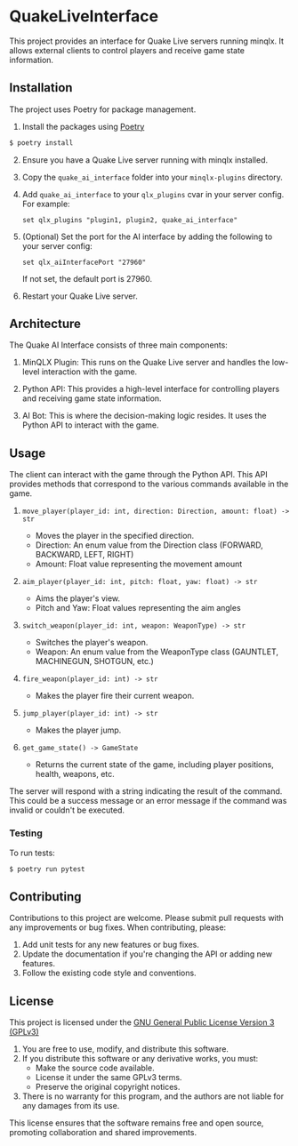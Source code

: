 # QuakeLiveInterface

This project provides an interface for Quake Live servers running minqlx. It allows external clients to control players and receive game state information.

## Installation

The project uses Poetry for package management.

1. Install the packages using [Poetry](https://python-poetry.org/)
```bash
$ poetry install
```

2. Ensure you have a Quake Live server running with minqlx installed.

3. Copy the `quake_ai_interface` folder into your `minqlx-plugins` directory.

4. Add `quake_ai_interface` to your `qlx_plugins` cvar in your server config. For example:

   ```
   set qlx_plugins "plugin1, plugin2, quake_ai_interface"
   ```

5. (Optional) Set the port for the AI interface by adding the following to your server config:

   ```
   set qlx_aiInterfacePort "27960"
   ```

   If not set, the default port is 27960.

6. Restart your Quake Live server.

## Architecture

The Quake AI Interface consists of three main components:

1. MinQLX Plugin: This runs on the Quake Live server and handles the low-level interaction with the game.

2. Python API: This provides a high-level interface for controlling players and receiving game state information.

3. AI Bot: This is where the decision-making logic resides. It uses the Python API to interact with the game.

## Usage

The client can interact with the game through the Python API. This API provides methods that correspond to the various commands available in the game.

1. `move_player(player_id: int, direction: Direction, amount: float) -> str`
   - Moves the player in the specified direction.
   - Direction: An enum value from the Direction class (FORWARD, BACKWARD, LEFT, RIGHT)
   - Amount: Float value representing the movement amount

2. `aim_player(player_id: int, pitch: float, yaw: float) -> str`
   - Aims the player's view.
   - Pitch and Yaw: Float values representing the aim angles

3. `switch_weapon(player_id: int, weapon: WeaponType) -> str`
   - Switches the player's weapon.
   - Weapon: An enum value from the WeaponType class (GAUNTLET, MACHINEGUN, SHOTGUN, etc.)

4. `fire_weapon(player_id: int) -> str`
   - Makes the player fire their current weapon.

5. `jump_player(player_id: int) -> str`
   - Makes the player jump.

6. `get_game_state() -> GameState`
   - Returns the current state of the game, including player positions, health, weapons, etc.

The server will respond with a string indicating the result of the command. This could be a success message or an error message if the command was invalid or couldn't be executed.

### Testing

To run tests:

```bash
$ poetry run pytest
```

## Contributing

Contributions to this project are welcome. Please submit pull requests with any improvements or bug fixes. When contributing, please:

1. Add unit tests for any new features or bug fixes.
2. Update the documentation if you're changing the API or adding new features.
3. Follow the existing code style and conventions.

## License
This project is licensed under the [GNU General Public License Version 3 (GPLv3)](./LICENSE)

1. You are free to use, modify, and distribute this software.
2. If you distribute this software or any derivative works, you must:
   - Make the source code available.
   - License it under the same GPLv3 terms.
   - Preserve the original copyright notices.
3. There is no warranty for this program, and the authors are not liable for any damages from its use.

This license ensures that the software remains free and open source, promoting collaboration and shared improvements.